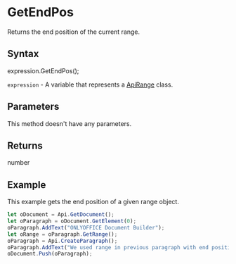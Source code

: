 # GetEndPos

Returns the end position of the current range.

## Syntax

expression.GetEndPos();

`expression` - A variable that represents a [ApiRange](../ApiRange.md) class.

## Parameters

This method doesn't have any parameters.

## Returns

number

## Example

This example gets the end position of a given range object.

```javascript
let oDocument = Api.GetDocument();
let oParagraph = oDocument.GetElement(0);
oParagraph.AddText("ONLYOFFICE Document Builder");
let oRange = oParagraph.GetRange();
oParagraph = Api.CreateParagraph();
oParagraph.AddText("We used range in previous paragraph with end position: " + oRange.GetEndPos());
oDocument.Push(oParagraph);
```
